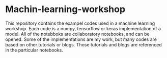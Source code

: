 # Machin-learning-workshop

This repository contains the exampel codes used in a machine learning workshop. Each code is a numpy, tensorflow or keras implementation of a model. All of the notebboks are collaboratory notebooks, and can be opened. Some of the implementations are my work, but many codes are based on other tutorials or blogs. Those tutorials and blogs are referenced in the particular notebooks.
